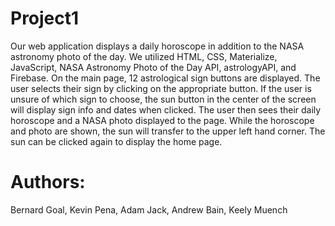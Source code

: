 # Project1
Our web application displays a daily horoscope in addition to the NASA astronomy photo of the day. We utilized HTML, CSS, Materialize, JavaScript, NASA Astronomy Photo of the Day API, astrologyAPI, and Firebase.
On the main page, 12 astrological sign buttons are displayed. The user selects their sign by clicking on the appropriate button.  If the user is unsure of which sign to choose, the sun button in the center of the screen will display sign info and dates when clicked. The user then sees their daily horoscope and a NASA photo displayed to the page.
While the horoscope and photo are shown, the sun will transfer to the upper left hand corner. The sun can be clicked again to display the home page. 
# Authors:
Bernard Goal, 
Kevin Pena, 
Adam Jack, 
Andrew Bain, 
Keely Muench